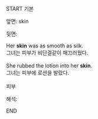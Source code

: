 START
기본

앞면:
skin


뒷면:
<div>Her <strong>skin</strong> was as smooth as silk. </div><div><div>그녀는 피부가 비단결같이 매끄러웠다.</div></div><div><br></div><div><div>She rubbed the lotion into her <strong>skin</strong>. </div><div><div>그녀는 피부에 로션을 발랐다.</div></div></div><div><br></div><div>피부</div>


해석:
<!--ID: 1746614454690-->
END